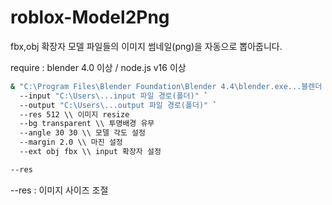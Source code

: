 # roblox-Model2Png
fbx,obj 확장자 모델 파일들의 이미지 썸네일(png)을 자동으로 뽑아줍니다.

require : blender 4.0 이상 / node.js v16 이상

```cmd
& "C:\Program Files\Blender Foundation\Blender 4.4\blender.exe...블렌더 경로" --factory-startup -b -P "C:\Users\...model2png.py..소스 경로" -- `
  --input "C:\Users\...input 파일 경로(폴더)" `
  --output "C:\Users\...output 파일 경로(폴더)" `
  --res 512 \\ 이미지 resize
  --bg transparent \\ 투명배경 유무
  --angle 30 30 \\ 모델 각도 설정
  --margin 2.0 \\ 마진 설정
  --ext obj fbx \\ input 확장자 설정
```

```cmd
--res
```
--res : 이미지 사이즈 조절

